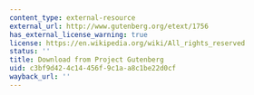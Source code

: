 ```yaml
---
content_type: external-resource
external_url: http://www.gutenberg.org/etext/1756
has_external_license_warning: true
license: https://en.wikipedia.org/wiki/All_rights_reserved
status: ''
title: Download from Project Gutenberg
uid: c3bf9d42-4c14-456f-9c1a-a8c1be22d0cf
wayback_url: ''
---
```

